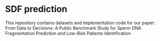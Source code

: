 # SDF prediction
This repository contains datasets and implementation code for our paper: From Data to Decisions: A Public Benchmark Study for Sperm DNA Fragmentation Prediction and Low-Risk Patients Identification 

